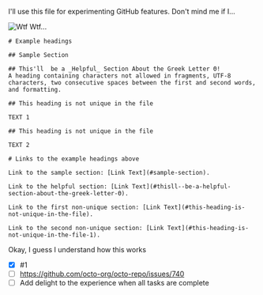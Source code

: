 I'll use this file for experimenting GitHub features. Don't mind me if I...

![Wtf](https://github.com/user-attachments/assets/5b81439c-e736-4d96-b5e5-0a38d3bb6495)
Wtf...
```
# Example headings

## Sample Section

## This'll  be a _Helpful_ Section About the Greek Letter Θ!
A heading containing characters not allowed in fragments, UTF-8 characters, two consecutive spaces between the first and second words, and formatting.

## This heading is not unique in the file

TEXT 1

## This heading is not unique in the file

TEXT 2

# Links to the example headings above

Link to the sample section: [Link Text](#sample-section).

Link to the helpful section: [Link Text](#thisll--be-a-helpful-section-about-the-greek-letter-Θ).

Link to the first non-unique section: [Link Text](#this-heading-is-not-unique-in-the-file).

Link to the second non-unique section: [Link Text](#this-heading-is-not-unique-in-the-file-1).
```
Okay, I guess I understand how this works


- [x] #1
- [ ] https://github.com/octo-org/octo-repo/issues/740
- [ ] Add delight to the experience when all tasks are complete

